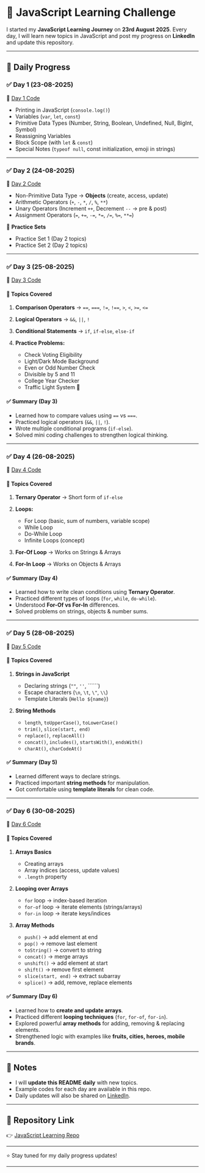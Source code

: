 # 🚀 JavaScript Learning Challenge

I started my **JavaScript Learning Journey** on **23rd August 2025**.
Every day, I will learn new topics in JavaScript and post my progress on **LinkedIn** and update this repository.

---

## 📅 Daily Progress

### ✅ Day 1 (23-08-2025)

🔗 [Day 1 Code](https://github.com/Shahbaz181/Javascript-learning/tree/main/Day%201)

* Printing in JavaScript (`console.log()`)
* Variables (`var`, `let`, `const`)
* Primitive Data Types (Number, String, Boolean, Undefined, Null, BigInt, Symbol)
* Reassigning Variables
* Block Scope (with `let` & `const`)
* Special Notes (`typeof null`, const initialization, emoji in strings)

---

### ✅ Day 2 (24-08-2025)

🔗 [Day 2 Code](https://github.com/Shahbaz181/Javascript-learning/tree/main/Day%202)

* Non-Primitive Data Type → **Objects** (create, access, update)
* Arithmetic Operators (`+`, `-`, `*`, `/`, `%`, `**`)
* Unary Operators (Increment `++`, Decrement `--` → pre & post)
* Assignment Operators (`=`, `+=`, `-=`, `*=`, `/=`, `%=`, `**=`)

📘 **Practice Sets**

* Practice Set 1 (Day 2 topics)
* Practice Set 2 (Day 2 topics)

---

### ✅ Day 3 (25-08-2025)

🔗 [Day 3 Code](https://github.com/Shahbaz181/Javascript-learning/tree/main/Day%203)

#### 📌 Topics Covered

1. **Comparison Operators** → `==`, `===`, `!=`, `!==`, `>`, `<`, `>=`, `<=`
2. **Logical Operators** → `&&`, `||`, `!`
3. **Conditional Statements** → `if`, `if-else`, `else-if`
4. **Practice Problems:**

   * Check Voting Eligibility
   * Light/Dark Mode Background
   * Even or Odd Number Check
   * Divisible by 5 and 11
   * College Year Checker
   * Traffic Light System 🚦

#### ✅ Summary (Day 3)

* Learned how to compare values using `==` vs `===`.
* Practiced logical operators (`&&`, `||`, `!`).
* Wrote multiple conditional programs (`if-else`).
* Solved mini coding challenges to strengthen logical thinking.

---

### ✅ Day 4 (26-08-2025)

🔗 [Day 4 Code](https://github.com/Shahbaz181/Javascript-learning/tree/main/Day%204)

#### 📌 Topics Covered

1. **Ternary Operator** → Short form of `if-else`
2. **Loops:**

   * For Loop (basic, sum of numbers, variable scope)
   * While Loop
   * Do-While Loop
   * Infinite Loops (concept)
3. **For-Of Loop** → Works on Strings & Arrays
4. **For-In Loop** → Works on Objects & Arrays

#### ✅ Summary (Day 4)

* Learned how to write clean conditions using **Ternary Operator**.
* Practiced different types of loops (`for`, `while`, `do-while`).
* Understood **For-Of vs For-In** differences.
* Solved problems on strings, objects & number sums.

---

### ✅ Day 5 (28-08-2025)

🔗 [Day 5 Code](https://github.com/Shahbaz181/Javascript-learning/tree/main/Day%205)

#### 📌 Topics Covered

1. **Strings in JavaScript**

   * Declaring strings (`""`, `''`, \`\`\`\`\`\`)
   * Escape characters (`\n`, `\t`, `\"`, `\\`)
   * Template Literals (`Hello ${name}`)
2. **String Methods**

   * `length`, `toUpperCase()`, `toLowerCase()`
   * `trim()`, `slice(start, end)`
   * `replace()`, `replaceAll()`
   * `concat()`, `includes()`, `startsWith()`, `endsWith()`
   * `charAt()`, `charCodeAt()`

#### ✅ Summary (Day 5)

* Learned different ways to declare strings.
* Practiced important **string methods** for manipulation.
* Got comfortable using **template literals** for clean code.

---

### ✅ Day 6 (30-08-2025)

🔗 [Day 6 Code](https://github.com/Shahbaz181/Javascript-learning/tree/main/Day%206)

#### 📌 Topics Covered

1. **Arrays Basics**

   * Creating arrays
   * Array indices (access, update values)
   * `.length` property

2. **Looping over Arrays**

   * `for` loop → index-based iteration
   * `for-of` loop → iterate elements (strings/arrays)
   * `for-in` loop → iterate keys/indices

3. **Array Methods**

   * `push()` → add element at end
   * `pop()` → remove last element
   * `toString()` → convert to string
   * `concat()` → merge arrays
   * `unshift()` → add element at start
   * `shift()` → remove first element
   * `slice(start, end)` → extract subarray
   * `splice()` → add, remove, replace elements

#### ✅ Summary (Day 6)

* Learned how to **create and update arrays**.
* Practiced different **looping techniques** (`for`, `for-of`, `for-in`).
* Explored powerful **array methods** for adding, removing & replacing elements.
* Strengthened logic with examples like **fruits, cities, heroes, mobile brands**.

---

## 📌 Notes

* I will **update this README daily** with new topics.
* Example codes for each day are available in this repo.
* Daily updates will also be shared on [LinkedIn](https://www.linkedin.com/in/syedshahbaz181/).

---

## 🔗 Repository Link

👉 [JavaScript Learning Repo](https://github.com/Shahbaz181/Javascript-learning)

---

⭐ Stay tuned for my daily progress updates!

---
